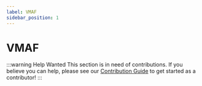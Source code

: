 ```yaml
---
label: VMAF
sidebar_position: 1
---
```


# VMAF

:::warning Help Wanted
This section is in need of contributions. If you believe you can help, please see our [Contribution Guide](../docs/contribution-guide.md) to get started as a contributor!
:::